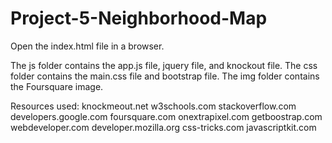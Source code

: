 # Project-5-Neighborhood-Map
Open the index.html file in a browser. 

The js folder contains the app.js file, jquery file, and knockout file. The css folder contains the main.css file and bootstrap file. The img folder contains the Foursquare image.

Resources used:
knockmeout.net
w3schools.com
stackoverflow.com
developers.google.com
foursquare.com
onextrapixel.com
getboostrap.com
webdeveloper.com
developer.mozilla.org
css-tricks.com
javascriptkit.com